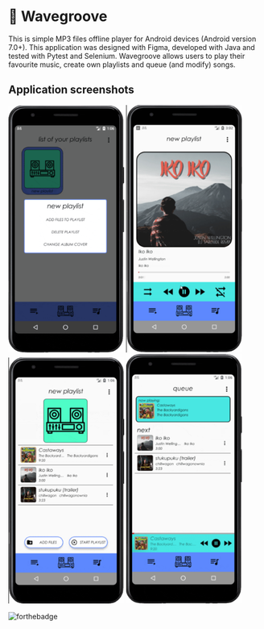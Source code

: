 # :musical_note: Wavegroove

This is simple MP3 files offline player for Android devices (Android version 7.0+). This application was designed with Figma, developed with Java and tested with Pytest and Selenium. Wavegroove allows users to play their favourite music, create own playlists and queue (and modify) songs.

## Application screenshots

<p float="center">
  <img src="https://github.com/wasyl078/Wavegroove/blob/master/screenshots/screenshot-list-of-your-playlists.png" width="230" />
  <img src="https://github.com/wasyl078/Wavegroove/blob/master/screenshots/screenshot-playing.png" width="230" /> 
  <img src="https://github.com/wasyl078/Wavegroove/blob/master/screenshots/screenshot-playlist.png" width="230" />
  <img src="https://github.com/wasyl078/Wavegroove/blob/master/screenshots/screenshot-queue.png" width="230" /> 
</p>

![forthebadge](https://forthebadge.com/images/badges/built-for-android.svg)
